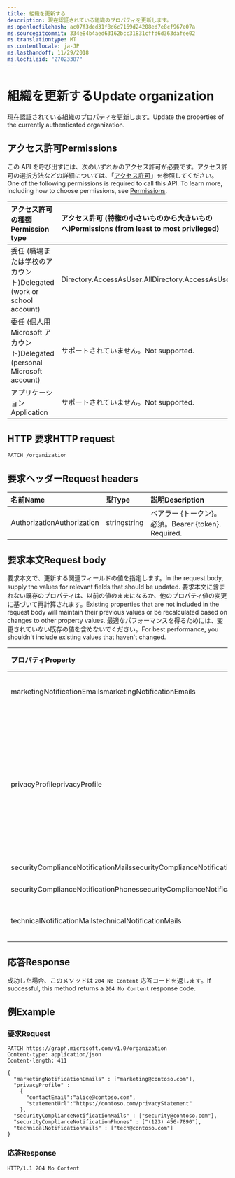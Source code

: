 ```yaml
---
title: 組織を更新する
description: 現在認証されている組織のプロパティを更新します。
ms.openlocfilehash: ac07f3ded31f8d6c7169d24208ed7e8cf967e07a
ms.sourcegitcommit: 334e84b4aed63162bcc31831cffd6d363dafee02
ms.translationtype: MT
ms.contentlocale: ja-JP
ms.lasthandoff: 11/29/2018
ms.locfileid: "27023387"
---
```

# <a name="update-organization"></a><span data-ttu-id="aaa30-103">組織を更新する</span><span class="sxs-lookup"><span data-stu-id="aaa30-103">Update organization</span></span>

<span data-ttu-id="aaa30-104">現在認証されている組織のプロパティを更新します。</span><span class="sxs-lookup"><span data-stu-id="aaa30-104">Update the properties of the currently authenticated organization.</span></span>

## <a name="permissions"></a><span data-ttu-id="aaa30-105">アクセス許可</span><span class="sxs-lookup"><span data-stu-id="aaa30-105">Permissions</span></span>

<span data-ttu-id="aaa30-p101">この API を呼び出すには、次のいずれかのアクセス許可が必要です。アクセス許可の選択方法などの詳細については、「[アクセス許可](/graph/permissions-reference)」を参照してください。</span><span class="sxs-lookup"><span data-stu-id="aaa30-p101">One of the following permissions is required to call this API. To learn more, including how to choose permissions, see [Permissions](/graph/permissions-reference).</span></span>

|<span data-ttu-id="aaa30-108">アクセス許可の種類</span><span class="sxs-lookup"><span data-stu-id="aaa30-108">Permission type</span></span> | <span data-ttu-id="aaa30-109">アクセス許可 (特権の小さいものから大きいものへ)</span><span class="sxs-lookup"><span data-stu-id="aaa30-109">Permissions (from least to most privileged)</span></span> |
|:--------------------|:---------------------------------------------------------|
|<span data-ttu-id="aaa30-110">委任 (職場または学校のアカウント)</span><span class="sxs-lookup"><span data-stu-id="aaa30-110">Delegated (work or school account)</span></span> | <span data-ttu-id="aaa30-111">Directory.AccessAsUser.All</span><span class="sxs-lookup"><span data-stu-id="aaa30-111">Directory.AccessAsUser.All</span></span>    |
|<span data-ttu-id="aaa30-112">委任 (個人用 Microsoft アカウント)</span><span class="sxs-lookup"><span data-stu-id="aaa30-112">Delegated (personal Microsoft account)</span></span> | <span data-ttu-id="aaa30-113">サポートされていません。</span><span class="sxs-lookup"><span data-stu-id="aaa30-113">Not supported.</span></span>    |
|<span data-ttu-id="aaa30-114">アプリケーション</span><span class="sxs-lookup"><span data-stu-id="aaa30-114">Application</span></span> | <span data-ttu-id="aaa30-115">サポートされていません。</span><span class="sxs-lookup"><span data-stu-id="aaa30-115">Not supported.</span></span> |

## <a name="http-request"></a><span data-ttu-id="aaa30-116">HTTP 要求</span><span class="sxs-lookup"><span data-stu-id="aaa30-116">HTTP request</span></span>

<!-- { "blockType": "ignored" } -->

```http
PATCH /organization

```

## <a name="request-headers"></a><span data-ttu-id="aaa30-117">要求ヘッダー</span><span class="sxs-lookup"><span data-stu-id="aaa30-117">Request headers</span></span>

| <span data-ttu-id="aaa30-118">名前</span><span class="sxs-lookup"><span data-stu-id="aaa30-118">Name</span></span>       | <span data-ttu-id="aaa30-119">型</span><span class="sxs-lookup"><span data-stu-id="aaa30-119">Type</span></span> | <span data-ttu-id="aaa30-120">説明</span><span class="sxs-lookup"><span data-stu-id="aaa30-120">Description</span></span>|
|:-----------|:------|:----------|
| <span data-ttu-id="aaa30-121">Authorization</span><span class="sxs-lookup"><span data-stu-id="aaa30-121">Authorization</span></span>  | <span data-ttu-id="aaa30-122">string</span><span class="sxs-lookup"><span data-stu-id="aaa30-122">string</span></span>  | <span data-ttu-id="aaa30-p102">ベアラー {トークン}。必須。</span><span class="sxs-lookup"><span data-stu-id="aaa30-p102">Bearer {token}. Required.</span></span> |

## <a name="request-body"></a><span data-ttu-id="aaa30-125">要求本文</span><span class="sxs-lookup"><span data-stu-id="aaa30-125">Request body</span></span>
<span data-ttu-id="aaa30-126">要求本文で、更新する関連フィールドの値を指定します。</span><span class="sxs-lookup"><span data-stu-id="aaa30-126">In the request body, supply the values for relevant fields that should be updated.</span></span> <span data-ttu-id="aaa30-127">要求本文に含まれない既存のプロパティは、以前の値のままになるか、他のプロパティ値の変更に基づいて再計算されます。</span><span class="sxs-lookup"><span data-stu-id="aaa30-127">Existing properties that are not included in the request body will maintain their previous values or be recalculated based on changes to other property values.</span></span> <span data-ttu-id="aaa30-128">最適なパフォーマンスを得るためには、変更されていない既存の値を含めないでください。</span><span class="sxs-lookup"><span data-stu-id="aaa30-128">For best performance, you shouldn't include existing values that haven't changed.</span></span>

| <span data-ttu-id="aaa30-129">プロパティ</span><span class="sxs-lookup"><span data-stu-id="aaa30-129">Property</span></span>     | <span data-ttu-id="aaa30-130">型</span><span class="sxs-lookup"><span data-stu-id="aaa30-130">Type</span></span>   |<span data-ttu-id="aaa30-131">説明</span><span class="sxs-lookup"><span data-stu-id="aaa30-131">Description</span></span>|
|:---------------|:--------|:----------|
|<span data-ttu-id="aaa30-132">marketingNotificationEmails</span><span class="sxs-lookup"><span data-stu-id="aaa30-132">marketingNotificationEmails</span></span>|<span data-ttu-id="aaa30-133">String コレクション</span><span class="sxs-lookup"><span data-stu-id="aaa30-133">String collection</span></span>|                                        <span data-ttu-id="aaa30-134">**注**: Null は許容されません。</span><span class="sxs-lookup"><span data-stu-id="aaa30-134">**Notes**: not nullable.</span></span>            |
|<span data-ttu-id="aaa30-135">privacyProfile</span><span class="sxs-lookup"><span data-stu-id="aaa30-135">privacyProfile</span></span>|[<span data-ttu-id="aaa30-136">privacyProfile</span><span class="sxs-lookup"><span data-stu-id="aaa30-136">privacyProfile</span></span>](../resources/privacyprofile.md)|<span data-ttu-id="aaa30-137">組織のプライバシー プロファイル (statementUrl と contactEmail を設定します)。</span><span class="sxs-lookup"><span data-stu-id="aaa30-137">The privacy profile of an organization (set statementUrl and contactEmail).</span></span>            |
|<span data-ttu-id="aaa30-138">securityComplianceNotificationMails</span><span class="sxs-lookup"><span data-stu-id="aaa30-138">securityComplianceNotificationMails</span></span>|<span data-ttu-id="aaa30-139">String コレクション</span><span class="sxs-lookup"><span data-stu-id="aaa30-139">String collection</span></span>||
|<span data-ttu-id="aaa30-140">securityComplianceNotificationPhones</span><span class="sxs-lookup"><span data-stu-id="aaa30-140">securityComplianceNotificationPhones</span></span>|<span data-ttu-id="aaa30-141">String コレクション</span><span class="sxs-lookup"><span data-stu-id="aaa30-141">String collection</span></span>||
|<span data-ttu-id="aaa30-142">technicalNotificationMails</span><span class="sxs-lookup"><span data-stu-id="aaa30-142">technicalNotificationMails</span></span>|<span data-ttu-id="aaa30-143">String コレクション</span><span class="sxs-lookup"><span data-stu-id="aaa30-143">String collection</span></span>|                                        <span data-ttu-id="aaa30-144">**注**: Null は許容されません。</span><span class="sxs-lookup"><span data-stu-id="aaa30-144">**Notes**: not nullable.</span></span>            |

## <a name="response"></a><span data-ttu-id="aaa30-145">応答</span><span class="sxs-lookup"><span data-stu-id="aaa30-145">Response</span></span>

<span data-ttu-id="aaa30-146">成功した場合、このメソッドは `204 No Content` 応答コードを返します。</span><span class="sxs-lookup"><span data-stu-id="aaa30-146">If successful, this method returns a `204 No Content` response code.</span></span>

## <a name="example"></a><span data-ttu-id="aaa30-147">例</span><span class="sxs-lookup"><span data-stu-id="aaa30-147">Example</span></span>

### <a name="request"></a><span data-ttu-id="aaa30-148">要求</span><span class="sxs-lookup"><span data-stu-id="aaa30-148">Request</span></span>

<!-- {
  "blockType": "request",
  "name": "update_organization"
}-->

```http
PATCH https://graph.microsoft.com/v1.0/organization
Content-type: application/json
Content-length: 411

{
  "marketingNotificationEmails" : ["marketing@contoso.com"],
  "privacyProfile" :
    {
      "contactEmail":"alice@contoso.com",
      "statementUrl":"https://contoso.com/privacyStatement"
    },
  "securityComplianceNotificationMails" : ["security@contoso.com"],
  "securityComplianceNotificationPhones" : ["(123) 456-7890"],
  "technicalNotificationMails" : ["tech@contoso.com"]
}
```

### <a name="response"></a><span data-ttu-id="aaa30-149">応答</span><span class="sxs-lookup"><span data-stu-id="aaa30-149">Response</span></span>

<!-- {
  "blockType": "response",
  "truncated": true,
  "@odata.type": "microsoft.graph.organization"
} -->

```http
HTTP/1.1 204 No Content
```

<!-- uuid: 8fcb5dbc-d5aa-4681-8e31-b001d5168d79
2015-10-25 14:57:30 UTC -->
<!-- {
  "type": "#page.annotation",
  "description": "Update organization",
  "keywords": "",
  "section": "documentation",
  "tocPath": ""
}-->

